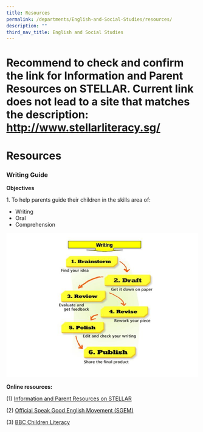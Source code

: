 ```yaml
---
title: Resources
permalink: /departments/English-and-Social-Studies/resources/
description: ""
third_nav_title: English and Social Studies
---
```

# Recommend to check and confirm the link for Information and Parent Resources on STELLAR. Current link does not lead to a site that matches the description: http://www.stellarliteracy.sg/
# Resources
### Writing Guide

**Objectives**   

1\. To help parents guide their children in the skills area of:

*   Writing   
*   Oral   
*   Comprehension

![](/images/Departments/English%20and%20Social%20Studies/18.jpg)

**Online resources:**  
  
(1) [Information and Parent Resources on STELLAR](http://www.stellarliteracy.sg/)  
  
(2) [Official Speak Good English Movement (SGEM)](http://www.goodenglish.org.sg/)  
  
(3) [BBC Children Literacy](http://www.bbc.co.uk/schools/websites/4_11/site/literacy.shtml)